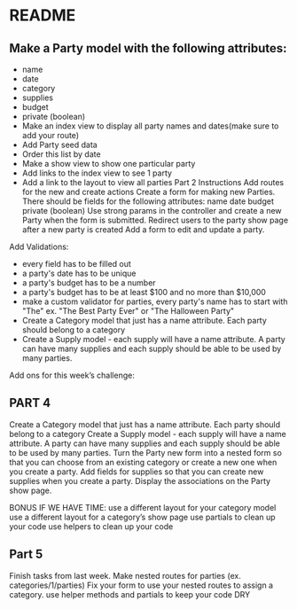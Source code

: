 # README

## Make a Party model with the following attributes:
   - name
   - date
   - category
   - supplies
   - budget
   - private (boolean)
- Make an index view to display all party names and dates(make sure to add your route)
- Add Party seed data
- Order this list by date
- Make a show view to show one particular party
- Add links to the index view to see 1 party
- Add a link to the layout to view all parties
Part 2 Instructions
Add routes for the new and create actions
Create a form for making new Parties. There should be fields for the following attributes:
name
date
budget
private (boolean)
Use strong params in the controller and create a new Party when the form is submitted.
Redirect users to the party show page after a new party is created
Add a form to edit and update a party.

Add Validations:
   - every field has to be filled out
   - a party's date has to be unique
   - a party's budget has to be a number
   - a party's budget has to be at least $100 and no more than $10,000
   - make a custom validator for parties, every party's name has to start with "The" ex. "The Best Party Ever" or "The Halloween Party"
- Create a Category model that just has a name attribute. Each party should belong to a category
- Create a Supply model - each supply will have a name attribute. A party can have many supplies and each supply should be able to be used by many parties.

Add ons for this week’s challenge:
## PART 4
Create a Category model that just has a name attribute. Each party should belong to a category
Create a Supply model - each supply will have a name attribute. A party can have many supplies and each supply should be able to be used by many parties.
Turn the Party new form into a nested form so that you can choose from an existing category or create a new one when you create a party.
Add fields for supplies so that you can create new supplies when you create a party.
Display the associations on the Party show page.

BONUS IF WE HAVE TIME:
use a different layout for your category model
use a different layout for a category’s show page
use partials to clean up your code
use helpers to clean up your code

## Part 5
Finish tasks from last week.
Make nested routes for parties (ex. categories/1/parties)
Fix your form to use your nested routes to assign a category.
use helper methods and partials to keep your code DRY